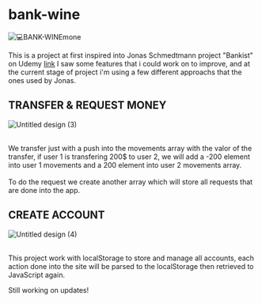 # bank-wine
![💻BANK-WINEmone](https://github.com/sergiotales1/bank-/assets/130707480/5b41f6ff-95d3-41b4-afad-e7101cc7700f)

This is a project at first inspired into Jonas Schmedtmann project "Bankist" on Udemy [link](https://www.udemy.com/course/the-complete-javascript-course/)
I saw some features that i could work on to improve, and at the current stage of project i'm using a few different approachs that the ones used by Jonas.

## TRANSFER & REQUEST MONEY
![Untitled design (3)](https://github.com/sergiotales1/bank-/assets/130707480/83633311-de4e-479f-8033-81138dbf1d48)

<br>
We transfer just with a push into the movements array with the valor of the transfer, if user 1 is transfering 200$ to user 2, we will add a -200 element into user 1 movements and a 200 element into user 2 movements array. <br><br>
To do the request we create another array which will store all requests that are done into the app.



## CREATE ACCOUNT
![Untitled design (4)](https://github.com/sergiotales1/bank-/assets/130707480/2b3031d1-bddd-40b9-abde-810877ed640e)

<br>
This project work with localStorage to store and manage all accounts, each action done into the site will be parsed to the localStorage then retrieved to JavaScript again.

Still working on updates!
